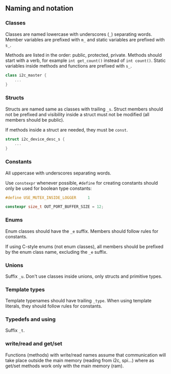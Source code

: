 ## Naming and notation

### Classes
Classes are named lowercase with underscores (`_`) separating words. Member variables are prefixed with `m_` and static variables are prefixed with `s_`.

Methods are listed in the order: public, protected, private.
Methods should start with a verb, for example `int get_count()` instead of `int count()`. Static variables inside methods and functions are prefixed with `s_`.

```cpp
class i2c_master {
    ...
}
```

### Structs
Structs are named same as classes with trailing `_s`. Struct members should not be prefixed and visibility inside a struct must not be modified (all members should be public).

If methods inside a struct are needed, they must be `const`.

```cpp
struct i2c_device_desc_s {
    ...
}
```

### Constants
All uppercase with underscores separating words.

Use `constexpr` whenever possible, `#define` for creating constants should only be used for boolean type constants:

```cpp
#define USE_MUTEX_INSIDE_LOGGER     1

constexpr size_t OUT_PORT_BUFFER_SIZE = 12;
```

### Enums
Enum classes should have the `_e` suffix. Members should follow rules for constants.

If using C-style enums (not enum classes), all members should be prefixed by the enum class name, excluding the `_e` suffix.

### Unions
Suffix `_u`. Don't use classes inside unions, only structs and primitive types.

### Template types
Template typenames should have trailing `_type`. When using template literals, they should follow rules for constants.

### Typedefs and using
Suffix `_t`.

### write/read and get/set
Functions (methods) with write/read names assume that communication will take place outside the main memory (reading from i2c, spi...) where as get/set methods work only with the main memory (ram).